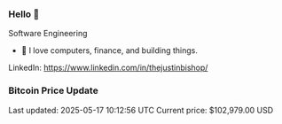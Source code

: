 ### Hello 🤙  

Software Engineering

- 🔭 I love computers, finance, and building things.
  
LinkedIn: https://www.linkedin.com/in/thejustinbishop/  












































































































































































































### Bitcoin Price Update
Last updated: 2025-05-17 10:12:56 UTC
Current price: $102,979.00 USD
